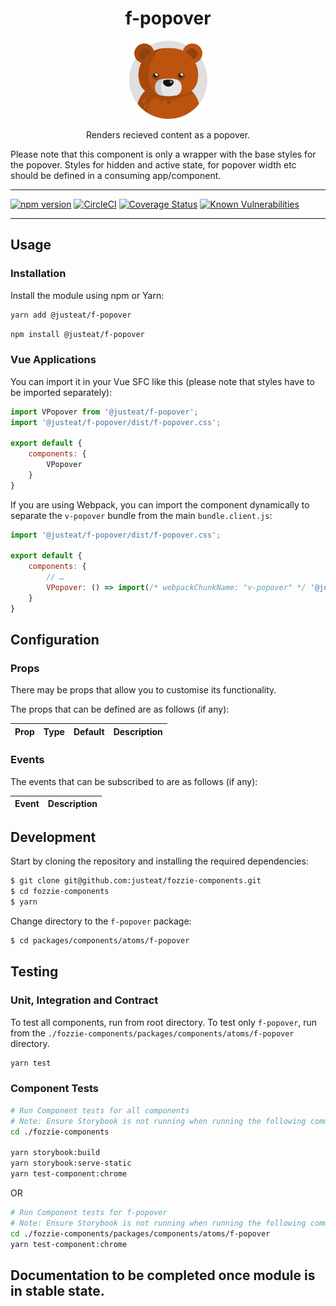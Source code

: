 <div align="center">

# f-popover

<img width="125" alt="Fozzie Bear" src="../../../../bear.png" />

Renders recieved content as a popover.

</div>

Please note that this component is only a wrapper with the base styles for the popover. Styles for hidden and active state, for popover width etc should be defined in a consuming app/component.

---

[![npm version](https://badge.fury.io/js/%40justeat%2Ff-popover.svg)](https://badge.fury.io/js/%40justeat%2Ff-popover)
[![CircleCI](https://circleci.com/gh/justeat/fozzie-components.svg?style=svg)](https://circleci.com/gh/justeat/workflows/fozzie-components)
[![Coverage Status](https://coveralls.io/repos/github/justeat/f-popover/badge.svg)](https://coveralls.io/github/justeat/f-popover)
[![Known Vulnerabilities](https://snyk.io/test/github/justeat/f-popover/badge.svg?targetFile=package.json)](https://snyk.io/test/github/justeat/f-popover?targetFile=package.json)

---

## Usage

### Installation

Install the module using npm or Yarn:

```sh
yarn add @justeat/f-popover
```

```sh
npm install @justeat/f-popover
```



### Vue Applications

You can import it in your Vue SFC like this (please note that styles have to be imported separately):

```js
import VPopover from '@justeat/f-popover';
import '@justeat/f-popover/dist/f-popover.css';

export default {
    components: {
        VPopover
    }
}
```

If you are using Webpack, you can import the component dynamically to separate the `v-popover` bundle from the main `bundle.client.js`:

```js
import '@justeat/f-popover/dist/f-popover.css';

export default {
    components: {
        // …
        VPopover: () => import(/* webpackChunkName: "v-popover" */ '@justeat/f-popover')
    }
}
```

## Configuration

### Props

There may be props that allow you to customise its functionality.

The props that can be defined are as follows (if any):

| Prop  | Type  | Default | Description |
| ----- | ----- | ------- | ----------- |

### Events

The events that can be subscribed to are as follows (if any):

| Event | Description |
| ----- | ----------- |

## Development

Start by cloning the repository and installing the required dependencies:

```sh
$ git clone git@github.com:justeat/fozzie-components.git
$ cd fozzie-components
$ yarn
```

Change directory to the `f-popover` package:

```sh
$ cd packages/components/atoms/f-popover
```

## Testing

### Unit, Integration and Contract

To test all components, run from root directory.
To test only `f-popover`, run from the `./fozzie-components/packages/components/atoms/f-popover` directory.

```sh
yarn test
```

### Component Tests

```bash
# Run Component tests for all components
# Note: Ensure Storybook is not running when running the following commands
cd ./fozzie-components

yarn storybook:build
yarn storybook:serve-static
yarn test-component:chrome
```

OR

```bash
# Run Component tests for f-popover
# Note: Ensure Storybook is not running when running the following commands
cd ./fozzie-components/packages/components/atoms/f-popover
yarn test-component:chrome
```
## Documentation to be completed once module is in stable state.



